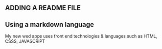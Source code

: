 ## ADDING A README FILE

## Using a markdown language

My new wed apps uses front end technologies & languages such as
HTML, CSSS,  JAVASCRIPT 
